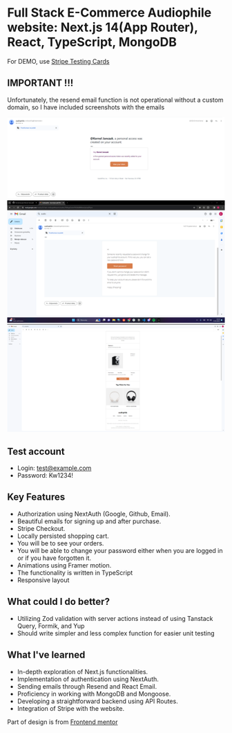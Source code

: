 # Full Stack E-Commerce Audiophile website: Next.js 14(App Router), React, TypeScript, MongoDB

For DEMO, use [Stripe Testing Cards](https://stripe.com/docs/testing)

## IMPORTANT !!!

Unfortunately, the resend email function is not operational without a custom domain, so I have included screenshots with the emails

![email-verify](public/assets/ss/verify-mail.png)
![email-reset-password](public/assets/ss/reset-password.png)
![email-order](public/assets/ss/order-mail.png)

## Test account

- Login: test@example.com
- Password: Kw1234!


## Key Features

- Authorization using NextAuth (Google, Github, Email).
- Beautiful emails for signing up and after purchase.
- Stripe Checkout.
- Locally persisted shopping cart.
- You will be to see your orders.
- You will be able to change your password either when you are logged in or if you have forgotten it. 
- Animations using Framer motion.
- The functionality is written in TypeScript
- Responsive layout


## What could I do better?

- Utilizing Zod validation with server actions instead of using Tanstack Query, Formik, and Yup
- Should write simpler and less complex function for easier unit testing


## What I've learned

- In-depth exploration of Next.js functionalities.
- Implementation of authentication using NextAuth.
- Sending emails through Resend and React Email.
- Proficiency in working with MongoDB and Mongoose.
- Developing a straightforward backend using API Routes.
- Integration of Stripe with the website.

<p>Part of design is from <a href="https://www.frontendmentor.io/challenges/audiophile-ecommerce-website-C8cuSd_wx" target="_blank">Frontend mentor</a></p>
